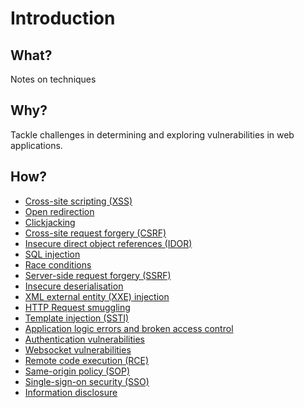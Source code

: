 # Introduction

## What?

Notes on techniques

## Why?

Tackle challenges in determining and exploring vulnerabilities in web applications.

## How?

* [Cross-site scripting (XSS)](xss.md)
* [Open redirection](redirects.md)
* [Clickjacking](clickjacking.md)
* [Cross-site request forgery (CSRF)](csrf.md)
* [Insecure direct object references (IDOR)](idor.md)
* [SQL injection](sqli.md)
* [Race conditions](race.md)
* [Server-side request forgery (SSRF)](ssrf.md)
* [Insecure deserialisation](id.md)
* [XML external entity (XXE) injection](xxe.md)
* [HTTP Request smuggling](smuggling.md)
* [Template injection (SSTI)](ssti.md)
* [Application logic errors and broken access control](access.md)
* [Authentication vulnerabilities](auth.md)
* [Websocket vulnerabilities](sockets.md)
* [Remote code execution (RCE)](rce.md)
* [Same-origin policy (SOP)](sop.md)
* [Single-sign-on security (SSO)](sso.md)
* [Information disclosure](disclosure.md)
